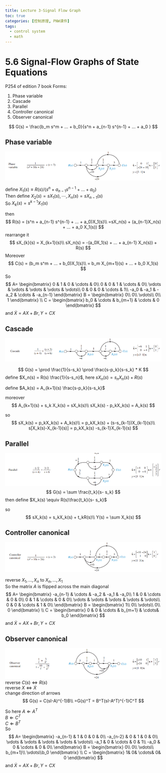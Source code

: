 ```yaml
---
title: Lecture 3-Signal Flow Graph
toc: true
categories: [控制原理, PNW课件]
tags:
  - control system
  - math
---
```


# 5.6 Signal-Flow Graphs of State Equations
<!--more-->

P254 of edition 7 book
Forms:
1. Phase variable
2. Cascade
3. Parallel
4. Controller canonical
5. Observer canonical

$$
G(s) = \frac{b_m s^m + ... + b_0}{s^n + a_{n-1} s^{n-1} + ... + a_0 }
$$

<div style="page-break-after: always;"></div>

## Phase variable

![phase variable](./phase_variable.png)

define $X_1(s) \equiv R(s)/(s^n + a_{n-1} s^{n-1} + ... + a_0)$ \
Then define $X_2(s) = sX_1(s),\cdots, X_{n}(s)=sX_{n-1}(s)$\
So $X_{k}(s) = s^{k-1} X_1(s)$

then
$$
R(s) = (s^n + a_{n-1} s^{n-1} + ... + a_0)X_1(s)\\
=sX_n(s) + (a_{n-1}X_n(s) + ... + a_0 X_1(s))
$$
rearrange it
$$
sX_{k}(s) = X_{k+1}(s)\\
sX_n(s) = -(a_0X_1(s) + ... + a_{n-1} X_n(s)) + R(s)
$$
Moreover
$$
C(s) = (b_m s^m + ... + b_0)X_1(s)\\
= b_m X_{m+1}(s) + ... + b_0 X_1(s)
$$
So 
$$
A=
\begin{bmatrix}
0 & 1 &  0 & \cdots & 0\\
0 & 0 &  1 & \cdots & 0\\
\vdots & \vdots & \vdots & \vdots & \vdots\\
0 & 0 &  0 & \cdots & 1\\
-a_0 & -a_1 & -a_2 & \cdots & -a_{n-1}
\end{bmatrix}
B = 
\begin{bmatrix}
0\\ 0\\ \vdots\\ 0\\ 1
\end{bmatrix}
\\
C = 
\begin{bmatrix}
b_0 & \cdots & b_{m+1} & \cdots & 0
\end{bmatrix}
$$
and $\dot{X} = AX + Br, 
Y = CX$

<div style="page-break-after: always;"></div>

## Cascade

![cascade](./cascade.png)

$$
G(s) = \prod \frac{1}{s-s_k} \prod \frac{s-p_k}{s-s_k} * K
$$
define $X_n(s) = R(s) \frac{1}{s-s_n}$, here $sX_n(s) = s_n X_n(s) + R(s)$

define $A_k(s) = A_{k+1}(s) \frac{s-p_k}{s-s_k}$

moreover
$$
A_{k+1}(s) + s_k X_k(s) = sX_k(s)\\
sX_k(s) - p_kX_k(s) = A_k(s)
$$

so
$$
sX_k(s) = p_kX_k(s) + A_k(s)\\
= p_kX_k(s) + (s-s_{k-1})X_{k-1}(s)\\
s[X_k(s)-X_{k-1}(s)] = p_kX_k(s) -s_{k-1}X_{k-1}(s)
$$

<div style="page-break-after: always;"></div>

## Parallel

![parallel](./parallel.png)
$$
G(s) = \sum \frac{t_k}{s- s_k}
$$
then define $X_k(s) \equiv R(s)\frac{t_k}{s- s_k}$

so
$$
sX_k(s) = s_kX_k(s) + t_kR(s)\\
Y(s) = \sum X_k(s)
$$

<div style="page-break-after: always;"></div>

## Controller canonical

![controller canonical](./controller_canonical.png)

reverse $X_1, ..., X_n$ to $X_n,..., X_1$\
So the matrix $A$ is flipped across the main diagonal 
$$
A=
\begin{bmatrix}
-a_{n-1} & \cdots & -a_2 & -a_1  & -a_0\\
1 & 0 & \cdots & 0 & 0\\
0 & 1 & \cdots & 0 & 0\\
\vdots & \vdots & \vdots & \vdots & \vdots\\
0 & 0 &  \cdots & 1 & 0\\
\end{bmatrix}
B = 
\begin{bmatrix}
1\\ 0\\ \vdots\\ 0\\ 0
\end{bmatrix}
\\
C = 
\begin{bmatrix}
0 & 0 & \cdots & b_{m+1} & \cdots& b_0
\end{bmatrix}
$$
and $\dot{X} = AX + Br, 
Y = CX$

<div style="page-break-after: always;"></div>

## Observer canonical

![observer canonical](./observer_canonical.png)
reverse $C(s)\Leftrightarrow R(s)$\
reverse $X\Leftrightarrow \dot{X}$\
change direction of arrows
$$
G(s) = C(sI-A)^{-1}B\\
=G(s)^T = B^T(sI-A^T)^{-1}C^T
$$

So here $A \Leftarrow A^T$\
$B \Leftarrow C^T$\
$C \Leftarrow B^T$\
So
$$
A=
\begin{bmatrix}
-a_{n-1} & 1 & 0 & 0  & 0\\
-a_{n-2} & 0 & 1 & 0 & 0\\
\vdots & \vdots & \vdots & \vdots & \vdots\\
-a_1 & 0 &  \cdots & 0 & 1\\
-a_0 & 0 &  \cdots & 0 & 0\\
\end{bmatrix}
B = 
\begin{bmatrix}
0\\ 0\\ \vdots\\ b_{m+1}\\ \vdots\\b_0
\end{bmatrix}
\\
C = 
\begin{bmatrix}
1& 0& \cdots& 0& 0
\end{bmatrix}
$$
and $\dot{X} = AX + Br, 
Y = CX$
